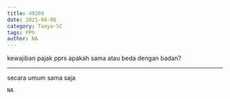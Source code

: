 ```yaml
---
title: 49269
date: 2021-04-08
category: Tanya-SC
tags: PPh
author: NA
---
```


kewajiban pajak pprs apakah sama atau beda dengan badan?

---

secara umum sama saja

`NA`
